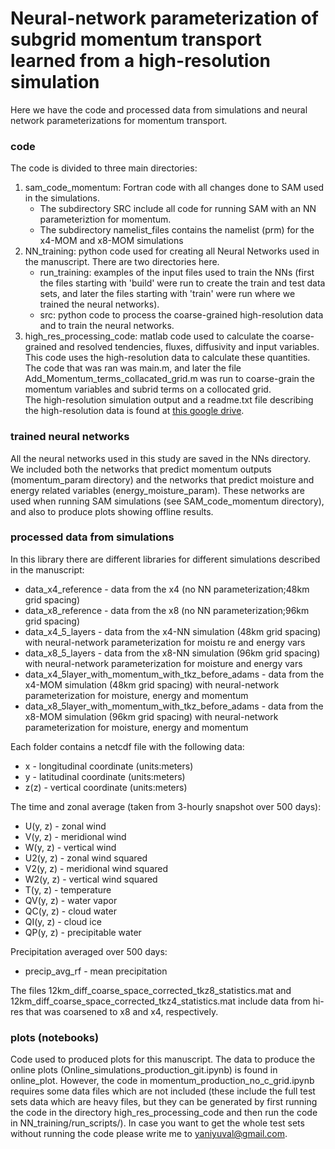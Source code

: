 # Neural-network parameterization of subgrid momentum transport learned from a high-resolution simulation

Here we have the code and processed data from simulations and neural network parameterizations for momentum transport.

### code
The code is divided to three main directories:
1. sam_code_momentum: Fortran code with all changes done to SAM used in the simulations. 
   - The subdirectory SRC include all code for running SAM with an NN parameteriztion for momentum. 
   - The subdirectory namelist_files contains the namelist (prm) for the x4-MOM and x8-MOM simulations
2. NN_training: python code used for creating all Neural Networks used in the manuscript. There are two directories here.
   - run_training:  examples of the input files used to train the NNs (first the files starting with 'build' were run to create the train and test data sets, and later the files starting with 'train' were run where we trained the neural networks).
   - src: python code to process the coarse-grained high-resolution data and to train the neural networks.
3. high_res_processing_code: matlab code used to calculate the coarse-grained and resolved tendencies, fluxes, diffusivity and input variables. This code uses the high-resolution data to calculate these quantities. The code that was ran was main.m, and later the file Add_Momentum_terms_collacated_grid.m was run to coarse-grain the momentum variables and subrid terms on a collocated grid.  
The high-resolution simulation output and a readme.txt file describing the high-resolution data is found at [this google drive](https://drive.google.com/drive/folders/1TRPDL6JkcLjgTHJL9Ib_Z4XuPyvNVIyY).

### trained neural networks

All the neural networks used in this study are saved in the NNs directory.
We included both the networks that predict momentum outputs (momentum_param directory) and the networks that predict moisture and energy related variables (energy_moisture_param). These networks are used when running SAM simulations (see SAM_code_momentum directory), and also to produce plots showing offline results.  
 
### processed data from simulations
In this library there are different libraries for different simulations described in the manuscript:
- data_x4_reference - data from the x4 (no NN parameterization;48km grid spacing) 
- data_x8_reference - data from the x8 (no NN parameterization;96km grid spacing)
- data_x4_5_layers - data from the x4-NN simulation (48km grid spacing) with neural-network parameterization for moistu
re and energy vars
- data_x8_5_layers - data from the x8-NN simulation (96km grid spacing) with neural-network parameterization for moisture and energy vars
- data_x4_5layer_with_momentum_with_tkz_before_adams - data from the x4-MOM simulation (48km grid spacing) with neural-network parameterization for moisture, energy and momentum
- data_x8_5layer_with_momentum_with_tkz_before_adams - data from the x8-MOM simulation (96km grid spacing) with neural-network parameterization for moisture, energy and momentum

Each folder contains a netcdf file with the following data:
- x - longitudinal coordinate (units:meters)
- y - latitudinal coordinate (units:meters)
- z(z) - vertical coordinate (units:meters)

The time and zonal average (taken from 3-hourly snapshot over 500 days):
- U(y, z) - zonal wind
- V(y, z) - meridional wind
- W(y, z) - vertical wind
- U2(y, z) - zonal wind squared
- V2(y, z) - meridional wind squared
- W2(y, z) - vertical wind squared
- T(y, z) - temperature
- QV(y, z) - water vapor
- QC(y, z) - cloud water
- QI(y, z) - cloud ice
- QP(y, z) - precipitable water

Precipitation averaged over 500 days:
- precip_avg_rf - mean precipitation 

The files 12km_diff_coarse_space_corrected_tkz8_statistics.mat and 12km_diff_coarse_space_corrected_tkz4_statistics.mat include data from hi-res that was coarsened to x8 and x4, respectively. 




### plots (notebooks)

Code used to produced plots for this manuscript. 
The data to produce the online plots (Online_simulations_production_git.ipynb) is found in online_plot. 
However, the code in momentum_production_no_c_grid.ipynb requires some data files which are not included (these include the full test sets data which are heavy files, but they can be generated by first running the code in the directory high_res_processing_code and then run the code in NN_training/run_scripts/). In case you want to get the whole test sets without running the code please write me to yaniyuval@gmail.com. 
